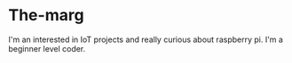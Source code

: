# The-marg
I'm an interested in IoT projects and really curious about raspberry pi.
I'm a beginner level coder.
